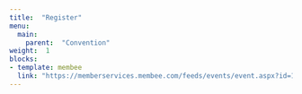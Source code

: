 ```yaml
---
title:  "Register"
menu:
  main:
    parent:  "Convention"
weight:  1
blocks:
- template: membee
  link: "https://memberservices.membee.com/feeds/events/event.aspx?id=139&cid=1134&wid=801"
---
```

